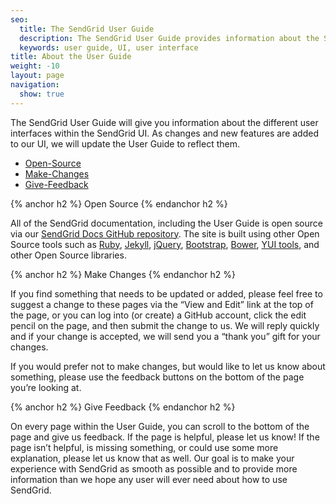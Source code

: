 ```yaml
---
seo:
  title: The SendGrid User Guide
  description: The SendGrid User Guide provides information about the SendGrid UI
  keywords: user guide, UI, user interface
title: About the User Guide
weight: -10
layout: page
navigation:
  show: true
---
```


The SendGrid User Guide will give you information about the different user interfaces within the SendGrid UI. As changes and new features are added to our UI, we will update the User Guide to reflect them.

- [Open-Source](#-Open-Source)
- [Make-Changes](#-Make-Changes)
- [Give-Feedback](#-Give-Feedback)

{% anchor h2 %}
Open Source
{% endanchor h2 %}

All of the SendGrid documentation, including the User Guide is open source via our [SendGrid Docs GitHub repository](https://github.com/sendgrid/docs).
The site is built using other Open Source tools such as [Ruby](https://www.ruby-lang.org/en/), [Jekyll](http://jekyllrb.com),
[jQuery](https://jquery.com/), [Bootstrap](http://getbootstrap.com), [Bower](http://bower.io/), [YUI tools](http://yuilibrary.com/),
and other Open Source libraries.

{% anchor h2 %}
Make Changes
{% endanchor h2 %}

If you find something that needs to be updated or added, please feel free to suggest a change to these pages via the “View and Edit” link at the top of the page, or you can log into (or create) a GitHub account, click the edit pencil on the page, and then submit the change to us. We will reply quickly and if your change is accepted, we will send you a “thank you” gift for your changes.

If you would prefer not to make changes, but would like to let us know about something, please use the feedback buttons on the bottom of the page you’re looking at.

{% anchor h2 %}
Give Feedback
{% endanchor h2 %}

On every page within the User Guide, you can scroll to the bottom of the page and give us feedback. If the page is helpful, please let us know! If the page isn’t helpful, is missing something, or could use some more explanation, please let us know that as well. Our goal is to make your experience with SendGrid as smooth as possible and to provide more information than we hope any user will ever need about how to use SendGrid.
